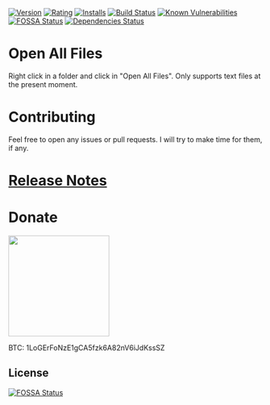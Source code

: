[![Version](https://vsmarketplacebadge.apphb.com/version-short/logerfo.open-all-files.svg)](https://marketplace.visualstudio.com/items?itemName=logerfo.open-all-files)
[![Rating](https://vsmarketplacebadge.apphb.com/rating-short/logerfo.open-all-files.svg)](https://marketplace.visualstudio.com/items?itemName=logerfo.open-all-files)
[![Installs](https://vsmarketplacebadge.apphb.com/installs/logerfo.open-all-files.svg)](https://marketplace.visualstudio.com/items?itemName=logerfo.open-all-files)
[![Build Status](https://travis-ci.org/Logerfo/open-all-files.svg?branch=master)](https://travis-ci.org/Logerfo/open-all-files)
[![Known Vulnerabilities](https://snyk.io/test/github/logerfo/open-all-files/badge.svg)](https://snyk.io/test/github/logerfo/open-all-files)
[![FOSSA Status](https://app.fossa.io/api/projects/git%2Bgithub.com%2FLogerfo%2Fopen-all-files.svg?type=shield)](https://app.fossa.io/projects/git%2Bgithub.com%2FLogerfo%2Fopen-all-files?ref=badge_shield)
[![Dependencies Status](https://david-dm.org/logerfo/open-all-files/dev-status.svg)](https://david-dm.org/logerfo/open-all-files?type=dev)

# Open All Files

Right click in a folder and click in "Open All Files". Only supports text files at the present moment.

# Contributing

Feel free to open any issues or pull requests. I will try to make time for them, if any.

# [Release Notes](CHANGELOG.md)

# Donate

<img src="https://i.imgur.com/ndlBtuX.png" width="200">

BTC: 1LoGErFoNzE1gCA5fzk6A82nV6iJdKssSZ


## License
[![FOSSA Status](https://app.fossa.io/api/projects/git%2Bgithub.com%2FLogerfo%2Fopen-all-files.svg?type=large)](https://app.fossa.io/projects/git%2Bgithub.com%2FLogerfo%2Fopen-all-files?ref=badge_large)
